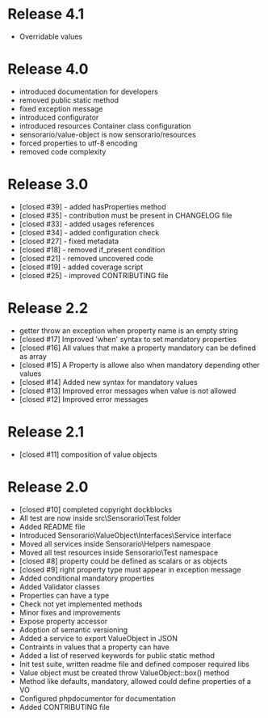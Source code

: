 # Release 4.1

 * Overridable values

# Release 4.0

 * introduced documentation for developers
 * removed public static method
 * fixed exception message
 * introduced configurator
 * introduced resources Container class configuration
 * sensorario/value-object is now sensorario/resources
 * forced properties to utf-8 encoding
 * removed code complexity

# Release 3.0

 * [closed #39] - added hasProperties method
 * [closed #35] - contribution must be present in CHANGELOG file
 * [closed #33] - added usages references
 * [closed #34] - added configuration check
 * [closed #27] - fixed metadata
 * [closed #18] - removed if_present condition
 * [closed #21] - removed uncovered code
 * [closed #19] - added coverage script
 * [closed #25] - improved CONTRIBUTING file

# Release 2.2

 * getter throw an exception when property name is an empty string
 * [closed #17] Improved 'when' syntax to set mandatory properties
 * [closed #16] All values that make a property mandatory can be defined as array
 * [closed #15] A Property is allowe also when mandatory depending other values
 * [closed #14] Added new syntax for mandatory values
 * [closed #13] Improved error messages when value is not allowed
 * [closed #12] Improved error messages

# Release 2.1

 * [closed #11] composition of value objects

# Release 2.0

 * [closed #10] completed copyright dockblocks
 * All test are now inside src\Sensorario\Test folder
 * Added README file
 * Introduced Sensorario\ValueObject\Interfaces\Service interface
 * Moved all services inside Sensorario\Helpers namespace
 * Moved all test resources inside Sensorario\Test namespace
 * [closed #8] property could be defined as scalars or as objects
 * [closed #9] right property type must appear in exception message
 * Added conditional mandatory properties
 * Added Validator classes
 * Properties can have a type
 * Check not yet implemented methods
 * Minor fixes and improvements
 * Expose property accessor
 * Adoption of semantic versioning
 * Added a service to export ValueObject in JSON
 * Contraints in values that a property can have
 * Added a list of reserved keywords for public static method
 * Init test suite, written readme file and defined composer required libs
 * Value object must be created throw ValueObject::box() method
 * Method like defaults, mandatory, allowed could define properties of a VO
 * Configured phpdocumentor for documentation
 * Added CONTRIBUTING file
